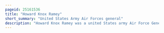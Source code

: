 ```yaml
---
pageid: 25161536
title: "Howard Knox Ramey"
short_summary: "United States Army Air Forces general"
description: "Howard Knox Ramey was a united States army Air Force General during World War Ii. In 1918 during World War I ramey learned to fly and served between the Wars as an Instructor at Air Corps advanced flying School and as a Staff Officer with the 1st Bomb. He was commander of the IV Bomber Command from 12 August 1942 to 8 November 1942, and was promoted to brigadier general on 17 September 1942. He became deputy Commander of the seventh Air Force in Hawaii in november 1942. In january 1943 he became the Commander of the v Bomber Command in Australia and Papua which led him during the Battle of Bismarck Sea. Later that March he disappeared from a Reconnaissance Flight over Torres strait. Neither his Aircraft nor his Body have ever been found."
---
```

